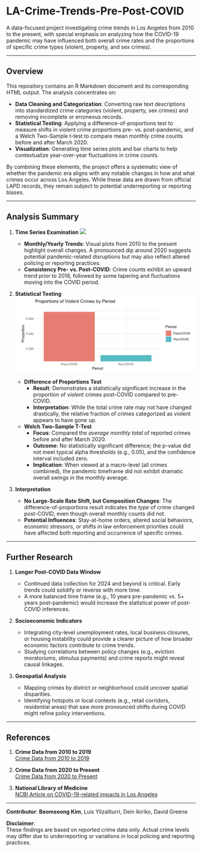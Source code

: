 # LA-Crime-Trends-Pre-Post-COVID

A data-focused project investigating crime trends in Los Angeles from 2010 to the present, with special emphasis on analyzing how the COVID-19 pandemic may have influenced both overall crime rates and the proportions of specific crime types (violent, property, and sex crimes).

---

## Overview
This repository contains an R Markdown document and its corresponding HTML output. The analysis concentrates on:
- **Data Cleaning and Categorization**: Converting raw text descriptions into standardized crime categories (violent, property, sex crimes) and removing incomplete or erroneous records.
- **Statistical Testing**: Applying a difference-of-proportions test to measure shifts in violent crime proportions pre- vs. post-pandemic, and a Welch Two-Sample t-test to compare mean monthly crime counts before and after March 2020.
- **Visualization**: Generating time series plots and bar charts to help contextualize year-over-year fluctuations in crime counts.

By combining these elements, the project offers a systematic view of whether the pandemic era aligns with any notable changes in how and what crimes occur across Los Angeles. While these data are drawn from official LAPD records, they remain subject to potential underreporting or reporting biases.

---

## Analysis Summary

1. **Time Series Examination**
![](./graph/time-series)
   - **Monthly/Yearly Trends**: Visual plots from 2010 to the present highlight overall changes. A pronounced dip around 2020 suggests potential pandemic-related disruptions but may also reflect altered policing or reporting practices.
   - **Consistency Pre- vs. Post-COVID**: Crime counts exhibit an upward trend prior to 2018, followed by some tapering and fluctuations moving into the COVID period.

3. **Statistical Testing**
![](./graph/proportion.png)
   - **Difference of Proportions Test**  
     - **Result**: Demonstrates a statistically significant increase in the proportion of *violent* crimes post-COVID compared to pre-COVID.  
     - **Interpretation**: While the total crime rate may not have changed drastically, the relative fraction of crimes categorized as violent appears to have gone up.
   - **Welch Two-Sample T-Test**  
     - **Focus**: Compared the *average monthly total* of reported crimes before and after March 2020.  
     - **Outcome**: No statistically significant difference; the p-value did not meet typical alpha thresholds (e.g., 0.05), and the confidence interval included zero.  
     - **Implication**: When viewed at a macro-level (all crimes combined), the pandemic timeframe did not exhibit dramatic overall swings in the monthly average.

4. **Interpretation**  
   - **No Large-Scale Rate Shift, but Composition Changes**: The difference-of-proportions result indicates the *type* of crime changed post-COVID, even though overall monthly counts did not.  
   - **Potential Influences**: Stay-at-home orders, altered social behaviors, economic stressors, or shifts in law enforcement priorities could have affected both reporting and occurrence of specific crimes.

---

## Further Research
1. **Longer Post-COVID Data Window**  
   - Continued data collection for 2024 and beyond is critical. Early trends could solidify or reverse with more time.  
   - A more balanced time frame (e.g., 10 years pre-pandemic vs. 5+ years post-pandemic) would increase the statistical power of post-COVID inferences.

2. **Socioeconomic Indicators**  
   - Integrating city-level unemployment rates, local business closures, or housing instability could provide a clearer picture of how broader economic factors contribute to crime trends.  
   - Studying correlations between policy changes (e.g., eviction moratoriums, stimulus payments) and crime reports might reveal causal linkages.

3. **Geospatial Analysis**  
   - Mapping crimes by district or neighborhood could uncover spatial disparities.  
   - Identifying hotspots or local contexts (e.g., retail corridors, residential areas) that saw more pronounced shifts during COVID might refine policy interventions.

---

## References
1. **Crime Data from 2010 to 2019**  
   [Crime Data from 2010 to 2019](https://catalog.data.gov/dataset/crime-data-from-2010-to-2019)

2. **Crime Data from 2020 to Present**  
   [Crime Data from 2020 to Present](https://catalog.data.gov/dataset/crime-data-from-2020-to-present)

3. **National Library of Medicine**  
   [NCBI Article on COVID-19-related impacts in Los Angeles](https://www.ncbi.nlm.nih.gov/pmc/articles/PMC7996058/)

---

**Contributor**: 
**Beomseong Kim**, Luis Ylizaliturri, Dein Ikiriko, David Greene

**Disclaimer**:  
These findings are based on *reported* crime data only. Actual crime levels may differ due to underreporting or variations in local policing and reporting practices.
